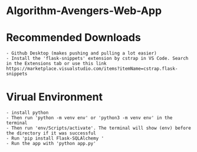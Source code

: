 # Algorithm-Avengers-Web-App

# Recommended Downloads
    - Github Desktop (makes pushing and pulling a lot easier)
    - Install the 'flask-snippets' extension by cstrap in VS Code. Search in the Extensions tab or use this link https://marketplace.visualstudio.com/items?itemName=cstrap.flask-snippets

# Virual Environment
    - install python 
    - Then run 'python -m venv env' or 'python3 -m venv env' in the terminal
    - Then run 'env/Scripts/activate'. The terminal will show (env) before the directory if it was successful
    - Run 'pip install Flask-SQLAlchemy '
    - Run the app with 'python app.py'





